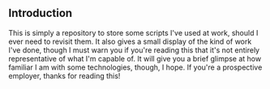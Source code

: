 Introduction
------

This is simply a repository to store some scripts I've used at work, should I 
ever need to revisit them. It also gives a small display of the kind of work 
I've done, though I must warn you if you're reading this that it's not entirely
representative of what I'm capable of. It will give you a brief glimpse at how 
familiar I am with some technologies, though, I hope. If you're a prospective 
employer, thanks for reading this!
